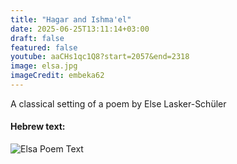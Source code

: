 ```yaml
---
title: "Hagar and Ishma'el"
date: 2025-06-25T13:11:14+03:00
draft: false
featured: false
youtube: aaCHs1qc1Q8?start=2057&end=2318
image: elsa.jpg
imageCredit: embeka62
---
```

A classical setting of a poem by Else Lasker-Schüler
<!--more-->
#### Hebrew text:
![Elsa Poem Text](/images/hagar-and-ishmael.png)